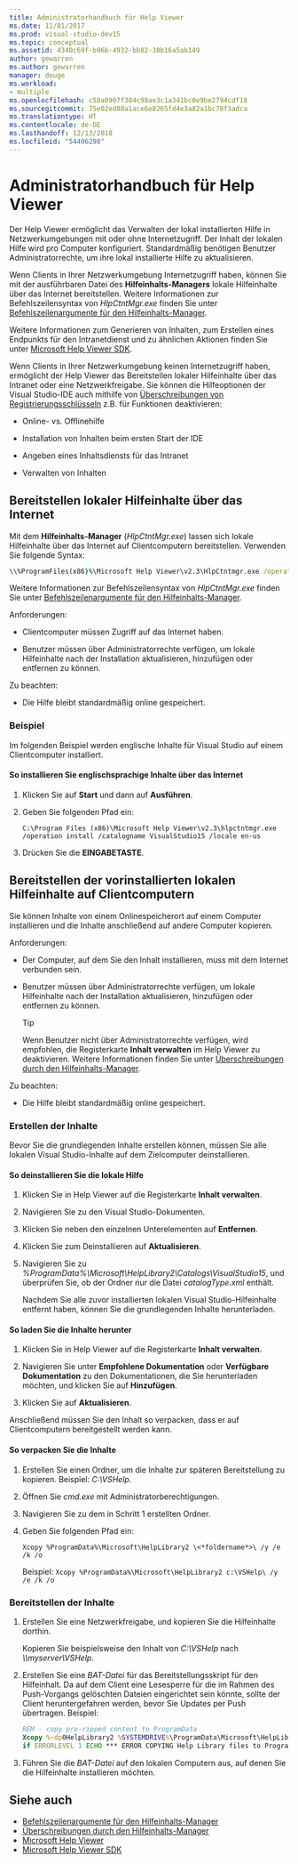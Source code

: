 ```yaml
---
title: Administratorhandbuch für Help Viewer
ms.date: 11/01/2017
ms.prod: visual-studio-dev15
ms.topic: conceptual
ms.assetid: 4340c69f-b96b-4932-bb82-38b16a5ab149
author: gewarren
ms.author: gewarren
manager: douge
ms.workload:
- multiple
ms.openlocfilehash: c58a0907f384c98ae3c1a341bc0e9be2794cdf18
ms.sourcegitcommit: 75e02ed88a1ace6e8265fd4e3a82a1bc78f3adca
ms.translationtype: HT
ms.contentlocale: de-DE
ms.lasthandoff: 12/13/2018
ms.locfileid: "54406298"
---
```

# <a name="help-viewer-administrator-guide"></a>Administratorhandbuch für Help Viewer

Der Help Viewer ermöglicht das Verwalten der lokal installierten Hilfe in Netzwerkumgebungen mit oder ohne Internetzugriff. Der Inhalt der lokalen Hilfe wird pro Computer konfiguriert. Standardmäßig benötigen Benutzer Administratorrechte, um ihre lokal installierte Hilfe zu aktualisieren.

Wenn Clients in Ihrer Netzwerkumgebung Internetzugriff haben, können Sie mit der ausführbaren Datei des **Hilfeinhalts-Managers** lokale Hilfeinhalte über das Internet bereitstellen. Weitere Informationen zur Befehlszeilensyntax von *HlpCtntMgr.exe* finden Sie unter [Befehlszeilenargumente für den Hilfeinhalts-Manager](../help-viewer/command-line-arguments.md).

Weitere Informationen zum Generieren von Inhalten, zum Erstellen eines Endpunkts für den Intranetdienst und zu ähnlichen Aktionen finden Sie unter [Microsoft Help Viewer SDK](../extensibility/internals/microsoft-help-viewer-sdk.md).

Wenn Clients in Ihrer Netzwerkumgebung keinen Internetzugriff haben, ermöglicht der Help Viewer das Bereitstellen lokaler Hilfeinhalte über das Intranet oder eine Netzwerkfreigabe. Sie können die Hilfeoptionen der Visual Studio-IDE auch mithilfe von [Überschreibungen von Registrierungsschlüsseln](../help-viewer/behavior-overrides.md) z.B. für Funktionen deaktivieren:

- Online- vs. Offlinehilfe

- Installation von Inhalten beim ersten Start der IDE

- Angeben eines Inhaltsdiensts für das Intranet

- Verwalten von Inhalten

## <a name="deploy-local-help-content-from-the-internet"></a>Bereitstellen lokaler Hilfeinhalte über das Internet

Mit dem **Hilfeinhalts-Manager** (*HlpCtntMgr.exe*) lassen sich lokale Hilfeinhalte über das Internet auf Clientcomputern bereitstellen. Verwenden Sie folgende Syntax:

```cmd
\\%ProgramFiles(x86)%\Microsoft Help Viewer\v2.3\HlpCtntmgr.exe /operation \<*name*> /catalogname \<*catalog name*> /locale \<*locale*>
```

Weitere Informationen zur Befehlszeilensyntax von *HlpCtntMgr.exe* finden Sie unter [Befehlszeilenargumente für den Hilfeinhalts-Manager](../help-viewer/command-line-arguments.md).

Anforderungen:

-   Clientcomputer müssen Zugriff auf das Internet haben.

-   Benutzer müssen über Administratorrechte verfügen, um lokale Hilfeinhalte nach der Installation aktualisieren, hinzufügen oder entfernen zu können.

Zu beachten:

-   Die Hilfe bleibt standardmäßig online gespeichert.

### <a name="example"></a>Beispiel

Im folgenden Beispiel werden englische Inhalte für Visual Studio auf einem Clientcomputer installiert.

#### <a name="to-install-english-content-from-the-internet"></a>So installieren Sie englischsprachige Inhalte über das Internet

1.  Klicken Sie auf **Start** und dann auf **Ausführen**.

2.  Geben Sie folgenden Pfad ein:

     `C:\Program Files (x86)\Microsoft Help Viewer\v2.3\hlpctntmgr.exe /operation install /catalogname VisualStudio15 /locale en-us`

3.  Drücken Sie die **EINGABETASTE**.

## <a name="deploy-pre-installed-local-help-content-on-client-computers"></a>Bereitstellen der vorinstallierten lokalen Hilfeinhalte auf Clientcomputern

Sie können Inhalte von einem Onlinespeicherort auf einem Computer installieren und die Inhalte anschließend auf andere Computer kopieren.

Anforderungen:

-   Der Computer, auf dem Sie den Inhalt installieren, muss mit dem Internet verbunden sein.

-   Benutzer müssen über Administratorrechte verfügen, um lokale Hilfeinhalte nach der Installation aktualisieren, hinzufügen oder entfernen zu können.

    > [!TIP]
    > Wenn Benutzer nicht über Administratorrechte verfügen, wird empfohlen, die Registerkarte **Inhalt verwalten** im Help Viewer zu deaktivieren. Weitere Informationen finden Sie unter [Überschreibungen durch den Hilfeinhalts-Manager](../help-viewer/behavior-overrides.md).

Zu beachten:

-   Die Hilfe bleibt standardmäßig online gespeichert.

### <a name="create-the-content-set"></a>Erstellen der Inhalte

Bevor Sie die grundlegenden Inhalte erstellen können, müssen Sie alle lokalen Visual Studio-Inhalte auf dem Zielcomputer deinstallieren.

#### <a name="to-uninstall-local-help"></a>So deinstallieren Sie die lokale Hilfe

1. Klicken Sie in Help Viewer auf die Registerkarte **Inhalt verwalten**.

2. Navigieren Sie zu den Visual Studio-Dokumenten.

3. Klicken Sie neben den einzelnen Unterelementen auf **Entfernen**.

4. Klicken Sie zum Deinstallieren auf **Aktualisieren**.

5. Navigieren Sie zu *%ProgramData%\Microsoft\HelpLibrary2\Catalogs\VisualStudio15*, und überprüfen Sie, ob der Ordner nur die Datei *catalogType.xml* enthält.

   Nachdem Sie alle zuvor installierten lokalen Visual Studio-Hilfeinhalte entfernt haben, können Sie die grundlegenden Inhalte herunterladen.

#### <a name="to-download-the-content"></a>So laden Sie die Inhalte herunter

1.  Klicken Sie in Help Viewer auf die Registerkarte **Inhalt verwalten**.

2.  Navigieren Sie unter **Empfohlene Dokumentation** oder **Verfügbare Dokumentation** zu den Dokumentationen, die Sie herunterladen möchten, und klicken Sie auf **Hinzufügen**.

3.  Klicken Sie auf **Aktualisieren**.

Anschließend müssen Sie den Inhalt so verpacken, dass er auf Clientcomputern bereitgestellt werden kann.

#### <a name="to-package-the-content"></a>So verpacken Sie die Inhalte

1.  Erstellen Sie einen Ordner, um die Inhalte zur späteren Bereitstellung zu kopieren. Beispiel: *C:\VSHelp*.

2.  Öffnen Sie *cmd.exe* mit Administratorberechtigungen.

3.  Navigieren Sie zu dem in Schritt 1 erstellten Ordner.

4.  Geben Sie folgenden Pfad ein:

     `Xcopy %ProgramData%\Microsoft\HelpLibrary2 \<*foldername*>\ /y /e /k /o `

     Beispiel: `Xcopy %ProgramData%\Microsoft\HelpLibrary2 c:\VSHelp\ /y /e /k /o`

### <a name="deploy-the-content"></a>Bereitstellen der Inhalte

1.  Erstellen Sie eine Netzwerkfreigabe, und kopieren Sie die Hilfeinhalte dorthin.

     Kopieren Sie beispielsweise den Inhalt von *C:\VSHelp* nach *\\\myserver\VSHelp*.

2.  Erstellen Sie eine *BAT-Datei* für das Bereitstellungsskript für den Hilfeinhalt. Da auf dem Client eine Lesesperre für die im Rahmen des Push-Vorgangs gelöschten Dateien eingerichtet sein könnte, sollte der Client heruntergefahren werden, bevor Sie Updates per Push übertragen. Beispiel:

    ```cmd
    REM - copy pre-ripped content to ProgramData
    Xcopy %~dp0HelpLibrary2 %SYSTEMDRIVE%\ProgramData\Microsoft\HelpLibrary2\ /y /e /k /o
    if ERRORLEVEL 1 ECHO *** ERROR COPYING Help Library files to ProgramData (%ERRORLEVEL%)
    ```

3.  Führen Sie die *BAT-Datei* auf den lokalen Computern aus, auf denen Sie die Hilfeinhalte installieren möchten.

## <a name="see-also"></a>Siehe auch

- [Befehlszeilenargumente für den Hilfeinhalts-Manager](../help-viewer/command-line-arguments.md)
- [Überschreibungen durch den Hilfeinhalts-Manager](../help-viewer/behavior-overrides.md)
- [Microsoft Help Viewer](../help-viewer/overview.md)
- [Microsoft Help Viewer SDK](../extensibility/internals/microsoft-help-viewer-sdk.md)